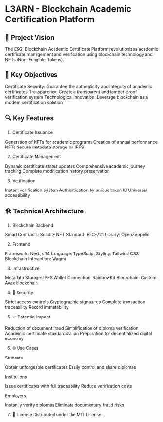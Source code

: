 # L3ARN - Blockchain Academic Certification Platform

## 🌟 Project Vision

The ESGI Blockchain Academic Certificate Platform revolutionizes academic certificate management and verification using blockchain technology and NFTs (Non-Fungible Tokens).

## 🚀 Key Objectives

Certificate Security: Guarantee the authenticity and integrity of academic certificates
Transparency: Create a transparent and tamper-proof verification system
Technological Innovation: Leverage blockchain as a modern certification solution

## 🔍 Key Features
1. Certificate Issuance

Generation of NFTs for academic programs
Creation of annual performance NFTs
Secure metadata storage on IPFS

2. Certificate Management

Dynamic certificate status updates
Comprehensive academic journey tracking
Complete modification history preservation

3. Verification

Instant verification system
Authentication by unique token ID
Universal accessibility


## 🛠 Technical Architecture

1. Blockchain Backend

Smart Contracts: Solidity
NFT Standard: ERC-721
Library: OpenZeppelin

2. Frontend

Framework: Next.js 14
Language: TypeScript
Styling: Tailwind CSS
Blockchain Interaction: Wagmi

3. Infrastructure

Metadata Storage: IPFS
Wallet Connection: RainbowKit
Blockchain: Custom Avax blockchain

4. 🔐 Security

Strict access controls
Cryptographic signatures
Complete transaction traceability
Record immutability

5. 📈 Potential Impact

Reduction of document fraud
Simplification of diploma verification
Academic certificate standardization
Preparation for decentralized digital economy

6. 🌐 Use Cases

Students

Obtain unforgeable certificates
Easily control and share diplomas


Institutions

Issue certificates with full traceability
Reduce verification costs


Employers

Instantly verify diplomas
Eliminate documentary fraud risks

7. 📄 License
Distributed under the MIT License.